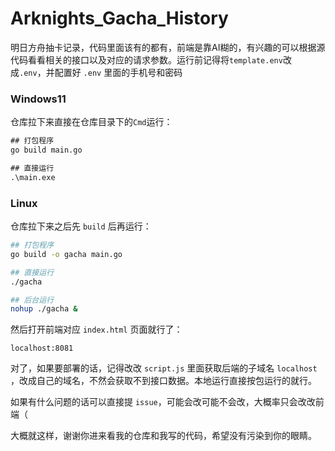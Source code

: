 # Arknights_Gacha_History

明日方舟抽卡记录，代码里面该有的都有，前端是靠AI糊的，有兴趣的可以根据源代码看看相关的接口以及对应的请求参数。运行前记得将`template.env`改成`.env`，并配置好 `.env` 里面的手机号和密码

### Windows11

仓库拉下来直接在仓库目录下的`Cmd`运行：

```cmd
## 打包程序
go build main.go

## 直接运行
.\main.exe
```

### Linux

仓库拉下来之后先 `build` 后再运行：

```bash
## 打包程序
go build -o gacha main.go

## 直接运行
./gacha

## 后台运行
nohup ./gacha &
```

然后打开前端对应 `index.html` 页面就行了：

```url
localhost:8081
```

对了，如果要部署的话，记得改改 `script.js` 里面获取后端的子域名 `localhost` ，改成自己的域名，不然会获取不到接口数据。本地运行直接按包运行的就行。

如果有什么问题的话可以直接提 `issue`，可能会改可能不会改，大概率只会改改前端（

大概就这样，谢谢你进来看我的仓库和我写的代码，希望没有污染到你的眼睛。

